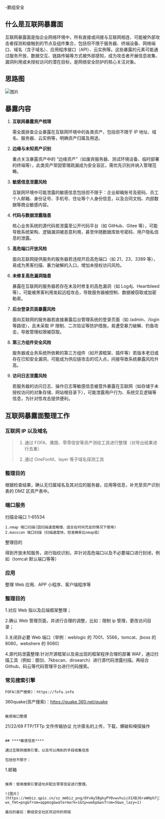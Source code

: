 -鹏组安全
## **什么是互联网暴露面**

互联网暴露面是指企业网络环境中，所有直接或间接与互联网相连、可能被外部攻击者探测和接触到的节点及组件集合，包括但不限于服务器、终端设备、网络端口、域名（含子域名）、应用程序接口（API）、云实例等。这些暴露的元素可能通过服务开放、数据交互、链路传输等方式被外部感知，成为攻击者开展信息收集、漏洞利用或未授权访问的潜在目标，是网络安全防护的核心关注对象。

## 思路图

![图片](https://mmbiz.qpic.cn/sz_mmbiz_png/0YvAy5BgkyPY0vwvhuicX1XBJ6raWHph7n6CEjv2qRBqotYTJOXVucKDxubmYwEwBH71JFiaFVyvgkHd8Km6ehXw/640?wx_fmt=png&from=appmsg&watermark=1&tp=webp&wxfrom=5&wx_lazy=1)

## **暴露内容**

1. **互联网暴露资产梳理**
    
    需全面排查企业暴露在互联网环境中的各类资产，包括但不限于 IP 地址、域名、服务器、云实例等，明确资产归属及用途。
    
2. **边缘与未知资产识别**
    
    重点关注暴露资产中的 “边缘资产”（如废弃服务器、测试环境设备、临时部署的终端等），此类资产常因管理疏漏成为安全盲区，需优先识别并纳入管理范畴。
    
3. **敏感信息泄露风险**
    
    互联网环境中可能泄露的敏感信息包括但不限于：企业邮箱账号及密码、员工个人邮箱、身份证号、手机号、住址等个人身份信息，以及合同文档、内部数据等商业敏感内容。
    
4. **代码与数据泄露隐患**
    
    核心业务系统的源代码若泄露至公开代码平台（如 GitHub、Gitee 等），可能导致系统架构、逻辑漏洞被恶意利用，甚至伴随数据库账号密码、用户隐私信息的泄露。
    
5. **高危端口开放风险**
    
    面向互联网提供服务的服务器若违规开启高危端口（如 21、23、3389 等），易成为黑客扫描、暴力破解的入口，增加未授权访问风险。
    
6. **未修复高危漏洞隐患**
    
    暴露在互联网的服务器若存在未及时修复的高危漏洞（如 Log4j、Heartbleed 等），可能被黑客利用发起远程攻击，导致服务器被控制、数据被窃取或加密勒索。
    
7. **后台登录页面暴露风险**
    
    面向互联网的服务器若直接暴露后台管理系统的登录页面（如 /admin、/login 等路径），且未采取 IP 限制、二次验证等防护措施，易遭受暴力破解、钓鱼攻击，导致管理权限被窃取。
    
8. **第三方组件安全风险**
    
    服务器或业务系统所依赖的第三方组件（如开源框架、插件等）若版本老旧或存在已知安全漏洞，可能成为供应链攻击的切入点，间接导致系统暴露风险升高。
    
9. **访问日志泄露风险**
    
    若服务器的访问日志、操作日志等敏感信息被意外暴露在互联网（如存储于未授权访问的对象存储、网站根目录下），可能泄露用户行为、系统交互逻辑等信息，为针对性攻击提供便利。
    

## 互联网暴露面整理工作

### 互联网 IP 以及域名

> 1. 通过 FOFA、鹰图、零零信安等资产测绘工具进行整理（对导出结果进行去重）
>     
> 2. 通过 OneForAll、layer 等子域名探测工具
>     

### 整理目的

根据检查结果，确认无归属域名及其对应的服务器，应用等信息，补充至资产识别表的 DMZ 区资产表中。 

### 端口服务

扫描全端口 1-65534

```
1.nmap 端口扫描(因扫描速度略慢，适合在时间充足的情况下使用)  
2.masscan 端口扫描（扫描速度快，但准确率比nmap低）
```

整理目的  

得到开放未知服务，进行指纹识别，并针对高危端口以及不必要端口进行封闭，例如（tomcat 默认端口等等）

### 应用

整理 Web 应用、APP 小程序、客户端程序等

### 整理目的  

1.对应 Web 指以及后端框架整理；

2.确认 Web 管理页面，并进行合理的调整，比如：限制 ip 管理，更改访问目录；

3.关闭非必要 Web 端口（举例：weblogic 的 7001、5566，tomcat、jboss 的 8080，webshere 的 9080）

4.源代码泄露整理:针对开源框架以及易出现的框架程序合理的部署 WAF，通过扫描工具（例如：御剑、7kbscan、dirsearch）进行源代码泄露扫描。再结合 Github、码云等代码管理平台进行代码搜索。

### 常见搜索引擎

```
FOFA(资产搜索)：https://fofa.info  
```
360quake(资产搜索)：https://quake.360.net/quake

```

敏感端口整理

```
21/22/69 FTP/TFTp 文件传输协议 允许匿名的上传，下载，爆破和嗅探操作
```

## ****敏感信息****

通过互联网搜索引擎，以及可以用到的手段收集信息

包括但不限于：

```
1.邮箱
```

推荐：使用搜索引擎语句并配合零零信安进行整理。

![图片](https://mmbiz.qpic.cn/sz_mmbiz_png/0YvAy5BgkyPY0vwvhuicX1XBJ6raWHph7jIv99Zr3RrfEhM0KPl3j8XbrVrpKEUoV5fQZhNiczfFJibHheicgZqa3A/640?wx_fmt=png&from=appmsg&watermark=1&tp=webp&wxfrom=5&wx_lazy=1)

最后的最后：鹏组安全社区欢迎你的观临